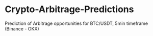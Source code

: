 # Crypto-Arbitrage-Predictions
Prediction of Arbitrage opportunities for BTC/USDT, 5min timeframe (Binance - OKX)

